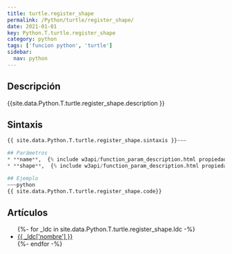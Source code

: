 ```yaml
---
title: turtle.register_shape
permalink: /Python/turtle/register_shape/
date: 2021-01-01
key: Python.T.turtle.register_shape
category: python
tags: ['funcion python', 'turtle']
sidebar: 
  nav: python
---
```


## Descripción
{{site.data.Python.T.turtle.register_shape.description }}

## Sintaxis
~~~python
{{ site.data.Python.T.turtle.register_shape.sintaxis }}~~~

## Parámetros
* **name**,  {% include w3api/function_param_description.html propiedad=site.data.Python.T.turtle.register_shape valor="name" %}
* **shape**,  {% include w3api/function_param_description.html propiedad=site.data.Python.T.turtle.register_shape valor="shape" %}

## Ejemplo
~~~python
{{ site.data.Python.T.turtle.register_shape.code}}
~~~

## Artículos
<ul>
{%- for _ldc in site.data.Python.T.turtle.register_shape.ldc -%}
   <li>
       <a href="{{_ldc['url'] }}">{{ _ldc['nombre'] }}</a>
   </li>
{%- endfor -%}
</ul>
